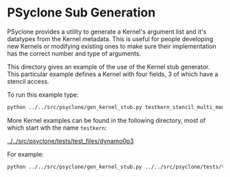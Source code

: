 # PSyclone Sub Generation

PSyclone provides a utility to generate a Kernel's argument list and
it's datatypes from the Kernel metadata. This is useful for people
developing new Kernels or modifying existing ones to make sure their
implementation has the correct number and type of arguments.

This directory gives an example of the use of the Kernel stub
generator. This particular example defines a Kernel with four fields,
3 of which have a stencil access.

To run this example type:

```sh
python ../../src/psyclone/gen_kernel_stub.py testkern_stencil_multi_mod.f90
```

More Kernel examples can be found in the following directory, most of
which start wth the name `testkern`:

[../../src/psyclone/tests/test_files/dynamo0p3](../../src/psyclone/tests/test_files/dynamo0p3)

For example:

```sh
python ../../src/psyclone/gen_kernel_stub.py ../../src/psyclone/tests/test_files/dynamo0p3/testkern_qr.F90
```
